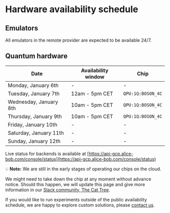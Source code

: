 # Hardware availability schedule

## Emulators

All emulators in the remote provider are expected to be available 24/7.

## Quantum hardware

| Date | Availability window | Chip |
| --- | --- | --- |
| Monday, January 6th | - | - |
| Tuesday, January 7th | 12am - 5pm CET | `QPU:1Q:BOSON_4C` |
| Wednesday, January 8th | 10am - 5pm CET | `QPU:1Q:BOSON_4C` |
| Thursday, January 9th | 10am - 5pm CET | `QPU:1Q:BOSON_4C` |
| Friday, January 10th | - | - |
| Saturday, January 11th | - | - |
| Sunday, January 12th | - | - |

Live status for backends is available at [https://api-gcp.alice-bob.com/console/status](https://api-gcp.alice-bob.com/console/status)

💡 **Note:** We are still in the early stages of operating our chips on the cloud.

We might need to take down the chip at any moment without advance notice. Should this happen, we will update this page and give more information in our [Slack community, The Cat Tree](https://join.slack.com/t/the-cat-tree/shared_invite/zt-2cg0a3rno-PP~AaUztS3dtiRyzsawlnQ).

If you would like to run experiments outside of the public availability schedule, we are happy to explore custom solutions, please [contact us](../contact_us.md).
